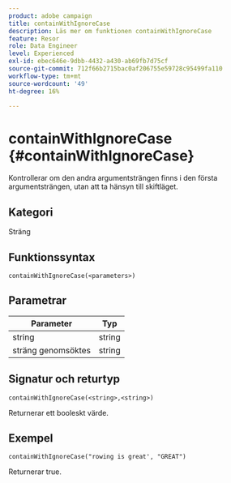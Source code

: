 ```yaml
---
product: adobe campaign
title: containWithIgnoreCase
description: Läs mer om funktionen containWithIgnoreCase
feature: Resor
role: Data Engineer
level: Experienced
exl-id: ebec646e-9dbb-4432-a430-ab69fb7d75cf
source-git-commit: 712f66b2715bac0af206755e59728c95499fa110
workflow-type: tm+mt
source-wordcount: '49'
ht-degree: 16%

---
```


# containWithIgnoreCase {#containWithIgnoreCase}

Kontrollerar om den andra argumentsträngen finns i den första argumentsträngen, utan att ta hänsyn till skiftläget.

## Kategori

Sträng

## Funktionssyntax

`containWithIgnoreCase(<parameters>)`

## Parametrar

| Parameter | Typ |
|-----------|------------------|
| string | string |
| sträng genomsöktes | string |

## Signatur och returtyp

`containWithIgnoreCase(<string>,<string>)`

Returnerar ett booleskt värde.

## Exempel

`containWithIgnoreCase("rowing is great', "GREAT")`

Returnerar true.
